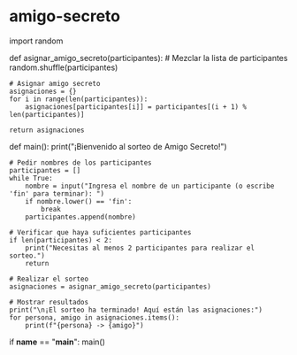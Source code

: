 # amigo-secreto
import random

def asignar_amigo_secreto(participantes):
    # Mezclar la lista de participantes
    random.shuffle(participantes)
    
    # Asignar amigo secreto
    asignaciones = {}
    for i in range(len(participantes)):
        asignaciones[participantes[i]] = participantes[(i + 1) % len(participantes)]
    
    return asignaciones

def main():
    print("¡Bienvenido al sorteo de Amigo Secreto!")
    
    # Pedir nombres de los participantes
    participantes = []
    while True:
        nombre = input("Ingresa el nombre de un participante (o escribe 'fin' para terminar): ")
        if nombre.lower() == 'fin':
            break
        participantes.append(nombre)
    
    # Verificar que haya suficientes participantes
    if len(participantes) < 2:
        print("Necesitas al menos 2 participantes para realizar el sorteo.")
        return
    
    # Realizar el sorteo
    asignaciones = asignar_amigo_secreto(participantes)
    
    # Mostrar resultados
    print("\n¡El sorteo ha terminado! Aquí están las asignaciones:")
    for persona, amigo in asignaciones.items():
        print(f"{persona} -> {amigo}")

if __name__ == "__main__":
    main()
